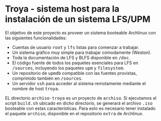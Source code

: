 # Troya - sistema host para la instalación de un sistema LFS/UPM

El objetivo de este proyecto es proveer un sistema booteable Archlinux 
con las siguientes funcionalidades:

- Cuentas de usuario <tt>root</tt> y <tt>lfs</tt> listas para comenzar a
trabajar.
- Un sistema gráfico muy simple para trabajar cómodamente (Weston).
- Toda la documentación de LFS y BLFS disponible en <tt>/doc</tt>.
- El código fuente de todos los paquetes esenciales para LFS en 
<tt>/sources</tt>, incluyendo los paquetes <tt>upm</tt> y 
<tt>filesystem</tt>.
- Un repositorio de <tt>upmdb</tt> compatible con las fuentes provistas, 
comprimido también en <tt>/sources</tt>.
- Un servidor <tt>ssh</tt> para acceder al sistema remotamente mediante el
nombre de host <tt>troya</tt>.

EL directorio <tt>archiso-troya</tt> es un proyecto de <tt>archiso</tt>.
Si ejecutamos el script <tt>build.sh</tt> ubicado en dicho directorio, se 
generará el archivo <tt>.iso</tt> booteable con estas características.
Para esto es necesario tener instalado el paquete <tt>archiso</tt>, 
disponible en el repositorio <tt>extra</tt> de Archlinux.